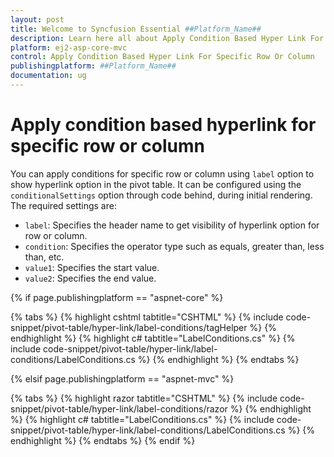 ```yaml
---
layout: post
title: Welcome to Syncfusion Essential ##Platform_Name##
description: Learn here all about Apply Condition Based Hyper Link For Specific Row Or Column of Syncfusion Essential ##Platform_Name## widgets based on HTML5 and jQuery.
platform: ej2-asp-core-mvc
control: Apply Condition Based Hyper Link For Specific Row Or Column
publishingplatform: ##Platform_Name##
documentation: ug
---
```


# Apply condition based hyperlink for specific row or column

You can apply conditions for specific row or column using `label` option to show hyperlink option in the pivot table. It can be configured using the `conditionalSettings` option through code behind, during initial rendering. The required settings are:

* `label`: Specifies the header name to get visibility of hyperlink option for row or column.
* `condition`: Specifies the operator type such as equals, greater than, less than, etc.
* `value1`: Specifies the start value.
* `value2`: Specifies the end value.

{% if page.publishingplatform == "aspnet-core" %}

{% tabs %}
{% highlight cshtml tabtitle="CSHTML" %}
{% include code-snippet/pivot-table/hyper-link/label-conditions/tagHelper %}
{% endhighlight %}
{% highlight c# tabtitle="LabelConditions.cs" %}
{% include code-snippet/pivot-table/hyper-link/label-conditions/LabelConditions.cs %}
{% endhighlight %}
{% endtabs %}

{% elsif page.publishingplatform == "aspnet-mvc" %}

{% tabs %}
{% highlight razor tabtitle="CSHTML" %}
{% include code-snippet/pivot-table/hyper-link/label-conditions/razor %}
{% endhighlight %}
{% highlight c# tabtitle="LabelConditions.cs" %}
{% include code-snippet/pivot-table/hyper-link/label-conditions/LabelConditions.cs %}
{% endhighlight %}
{% endtabs %}
{% endif %}


